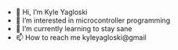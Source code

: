 - 👋 Hi, I’m Kyle Yagloski
- 👀 I’m interested in microcontroller programming
- 🌱 I’m currently learning to stay sane
- 📫 How to reach me kyleyagloski@gmail

<!---
kyagloski/kyagloski is a ✨ special ✨ repository because its `README.md` (this file) appears on your GitHub profile.
You can click the Preview link to take a look at your changes.
--->
